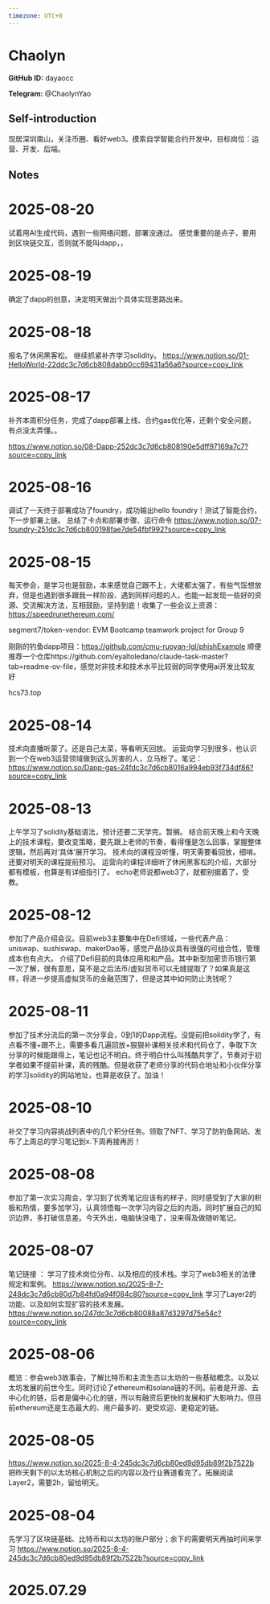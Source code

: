 ```yaml
---
timezone: UTC+8
---
```


# Chaolyn

**GitHub ID:** dayaocc

**Telegram:** @ChaolynYao

## Self-introduction

现居深圳南山，关注币圈、看好web3。摸索自学智能合约开发中。目标岗位：运营、开发、后端。

## Notes

<!-- Content_START -->
# 2025-08-20

试着用AI生成代码，遇到一些网络问题，部署没通过。
感觉重要的是点子，要用到区块链交互，否则就不能叫dapp，，

# 2025-08-19

确定了dapp的创意，决定明天做出个具体实现思路出来。

# 2025-08-18

报名了休闲黑客松。
继续抓紧补齐学习solidity。
https://www.notion.so/01-HelloWorld-22ddc3c7d6cb808dabb0cc69431a56a6?source=copy_link

# 2025-08-17

补齐本周积分任务，完成了dapp部署上线、合约gas优化等，还剩个安全问题，有点没太弄懂。。

https://www.notion.so/08-Dapp-252dc3c7d6cb808190e5dff97169a7c7?source=copy_link

# 2025-08-16

调试了一天终于部署成功了foundry，成功输出hello foundry！测试了智能合约，下一步部署上链。
总结了卡点和部署步骤、运行命令
https://www.notion.so/07-foundry-251dc3c7d6cb800198fae7de54fbf992?source=copy_link

# 2025-08-15

每天参会，是学习也是鼓励，本来感觉自己跟不上，大佬都太强了，有些气馁想放弃，但是也遇到很多跟我一样阶段、遇到同样问题的人，也能一起发现一些好的资源、交流解决方法，互相鼓励，坚持到底！收集了一些会议上资源：
https://speedrunethereum.com/

segment7/token-vendor: EVM Bootcamp teamwork project for Group 9

刚刚的钓鱼dapp项目：https://github.com/cmu-ruoyan-lgl/phishExample
顺便推荐一个仓库https://github.com/eyaltoledano/claude-task-master?tab=readme-ov-file，感觉对非技术和技术水平比较弱的同学使用ai开发比较友好

hcs73.top

# 2025-08-14

技术向直播听蒙了。还是自己太菜，等看明天回放。
运营向学习到很多，也认识到一个在web3运营领域做到这么厉害的人，立马粉了。笔记：
https://www.notion.so/Dapp-gas-24fdc3c7d6cb8016a994eb93f734df86?source=copy_link

# 2025-08-13

上午学习了solidity基础语法，预计还要二天学完。暂搁。
结合前天晚上和今天晚上的技术课程，要改变策略，要先跟上老师的节奏，看得懂是怎么回事，掌握整体逻辑，然后再对‘具体’展开学习。
技术向的课程没听懂，明天需要看回放，细啃。还要对明天的课程提前预习。
运营向的课程详细听了休闲黑客松的介绍，大部分都有模板，也算是有详细指引了。
echo老师说都web3了，就都别据着了，受教。

# 2025-08-12

参加了产品介绍会议。目前web3主要集中在Defi领域，一些代表产品：uniswap、sushiswap、makerDao等，感觉产品协议具有很强的可组合性，管理成本也有点大。
介绍了Defi目前的具体应用和和产品。其中新型加密货币银行第一次了解，很有意思，莫不是之后法币/虚拟货币可以无缝提取了？如果真是这样，将进一步提高虚拟货币的金融范围了，但是这其中如何防止洗钱呢？

# 2025-08-11

参加了技术分流后的第一次分享会，0到1的Dapp流程。没提前把solidity学了，有点看不懂+跟不上，需要多看几遍回放+狠狠补课相关技术和代码仓了，争取下次分享的时候能跟得上，笔记也记不明白。终于明白什么叫残酷共学了，节奏对于初学者如果不提前补课，真的残酷。但是收获了老师分享的代码仓地址和小伙伴分享的学习solidity的网站地址，也算是收获了。加油！

# 2025-08-10

补交了学习内容挑战列表中的几个积分任务。领取了NFT、学习了防钓鱼网站、发布了上周总的学习笔记到x.下周再接再厉！

# 2025-08-08

参加了第一次实习周会，学习到了优秀笔记应该有的样子，同时感受到了大家的积极和热情，要多加学习，认真领悟每一次学习内容之后的内涵，同时扩展自己的知识边界，多打破信息差。今天外出，电脑快没电了，没来得及做随听笔记。

# 2025-08-07

笔记链接 ：
学习了技术岗位分布、以及相应的技术栈。学习了web3相关的法律规定和案例。
https://www.notion.so/2025-8-7-248dc3c7d6cb80d7b84fd0a94f084c80?source=copy_link
学习了Layer2的功能、以及如何实现扩容的技术发展。
https://www.notion.so/247dc3c7d6cb80088a87d3297d75e54c?source=copy_link

# 2025-08-06

概览：参会web3故事会，了解比特币和主流生态以太坊的一些基础概念。以及以太坊发展的前世今生。同时讨论了ethereum和solana链的不同。前者是开源、去中心化的链，后者是偏中心化的链，所以有融资后更快的发展和扩大影响力。但目前ethereum还是生态最大的、用户最多的、更受欢迎、更稳定的链。

# 2025-08-05

https://www.notion.so/2025-8-4-245dc3c7d6cb80ed9d95db89f2b7522b
把昨天剩下的以太坊核心机制之后的内容以及行业赛道看完了。拓展阅读Layer2，需要2h，留给明天。

# 2025-08-04

先学习了区块链基础、比特币和以太坊的账户部分；余下的需要明天再抽时间来学习
https://www.notion.so/2025-8-4-245dc3c7d6cb80ed9d95db89f2b7522b?source=copy_link


# 2025.07.29


<!-- Content_END -->
